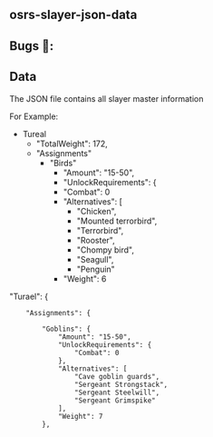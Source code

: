 ## osrs-slayer-json-data

## Bugs 🐛:


## Data 
The JSON file contains all slayer master information

For Example: 
- Tureal
    - "TotalWeight": 172,
    - "Assignments"
      - "Birds"
        - "Amount": "15-50",
        - "UnlockRequirements": {
        - "Combat": 0
        - "Alternatives": [
          - "Chicken",
          - "Mounted terrorbird",
          - "Terrorbird",
          - "Rooster",
          - "Chompy bird",
          - "Seagull",
          - "Penguin"
        - "Weight": 6

"Turael": {
        
        "Assignments": {
            
            "Goblins": {
                "Amount": "15-50",
                "UnlockRequirements": {
                    "Combat": 0
                },
                "Alternatives": [
                    "Cave goblin guards",
                    "Sergeant Strongstack",
                    "Sergeant Steelwill",
                    "Sergeant Grimspike"
                ],
                "Weight": 7
            },

  